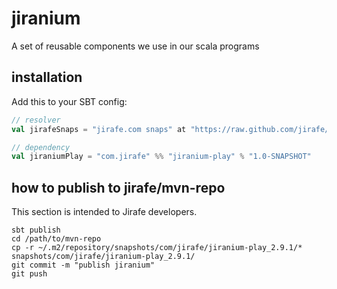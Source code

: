 jiranium
========

A set of reusable components we use in our scala programs

installation
------------

Add this to your SBT config:

```scala
// resolver
val jirafeSnaps = "jirafe.com snaps" at "https://raw.github.com/jirafe/mvn-repo/master/snapshots"

// dependency
val jiraniumPlay = "com.jirafe" %% "jiranium-play" % "1.0-SNAPSHOT"
```


how to publish to jirafe/mvn-repo
---------------------------------

This section is intended to Jirafe developers.

    sbt publish
    cd /path/to/mvn-repo
    cp -r ~/.m2/repository/snapshots/com/jirafe/jiranium-play_2.9.1/* snapshots/com/jirafe/jiranium-play_2.9.1/
    git commit -m "publish jiranium"
    git push
